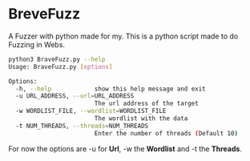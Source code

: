 # BreveFuzz
A Fuzzer with python made for my.
This is a python script made to do Fuzzing in Webs.
```bash
python3 BraveFuzz.py --help
Usage: BraveFuzz.py [options]

Options:
  -h, --help            show this help message and exit
  -u URL_ADDRESS, --url=URL_ADDRESS
                        The url address of the target
  -w WORDLIST_FILE, --wordlist=WORDLIST_FILE
                        The wordlist with the data
  -t NUM_THREADS, --threads=NUM_THREADS
                        Enter the number of threads (Default 10)
```
For now the options are -u for **Url**, -w the **Wordlist** and -t the **Threads**.

